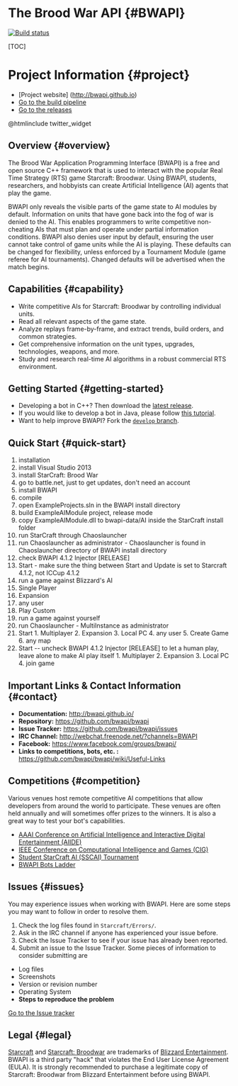 # The Brood War API {#BWAPI}
[![Build status](https://ci.appveyor.com/api/projects/status/6eikd5g49co6l5ty/branch/develop?svg=true)](https://ci.appveyor.com/project/heinermann/bwapi/branch/develop)

[TOC]

# Project Information {#project}

* [Project website] (http://bwapi.github.io)
* [Go to the build pipeline](http://ec2-54-68-169-224.us-west-2.compute.amazonaws.com:8080/)
* [Go to the releases](https://github.com/bwapi/bwapi/releases)

@htmlinclude twitter_widget

## Overview {#overview}

The Brood War Application Programming Interface (BWAPI) is a free and open source C++ framework that is
used to interact with the popular Real Time Strategy (RTS) game Starcraft: Broodwar. Using BWAPI,
students, researchers, and hobbyists can create Artificial Intelligence (AI) agents that play the game.

BWAPI only reveals the visible parts of the game state to AI modules by default. Information on units
that have gone back into the fog of war is denied to the AI. This enables programmers to write competitive
non-cheating AIs that must plan and operate under partial information conditions. BWAPI also denies
user input by default, ensuring the user cannot take control of game units while the AI is playing.
These defaults can be changed for flexibility, unless enforced by a Tournament Module (game referee for
AI tournaments). Changed defaults will be advertised when the match begins.


## Capabilities {#capability}

 - Write competitive AIs for Starcraft: Broodwar by controlling individual units.
 - Read all relevant aspects of the game state.
 - Analyze replays frame-by-frame, and extract trends, build orders, and common strategies.
 - Get comprehensive information on the unit types, upgrades, technologies, weapons, and more.
 - Study and research real-time AI algorithms in a robust commercial RTS environment.

 
## Getting Started {#getting-started}
 - Developing a bot in C++? Then download the [latest release](https://github.com/bwapi/bwapi/releases).
 - If you would like to develop a bot in Java, please follow [this tutorial](http://sscaitournament.com/index.php?action=tutorial).
 - Want to help improve BWAPI? Fork the [`develop` branch](https://github.com/bwapi/bwapi/tree/develop).

## Quick Start {#quick-start}
1. installation
  1. install Visual Studio 2013
  2. install StarCraft: Brood War
  3. go to battle.net, just to get updates, don't need an account
  4. install BWAPI
2. compile
  1. open ExampleProjects.sln in the BWAPI install directory
  2. build ExampleAIModule project, release mode
  3. copy ExampleAIModule.dll to bwapi-data/AI inside the StarCraft install folder
3. run StarCraft through Chaoslauncher
  1. run Chaoslauncher as administrator
    - Chaoslauncher is found in Chaoslauncher directory of BWAPI install directory
  3. check BWAPI 4.1.2 Injector [RELEASE]
  4. Start
    - make sure the thing between Start and Update is set to Starcraft 4.1.2, not ICCup 4.1.2
4. run a game against Blizzard's AI
  1. Single Player
  2. Expansion
  3. any user
  4. Play Custom
5. run a game against yourself
  1. run Chaoslauncher - MultiInstance as administrator
  2. Start
    1. Multiplayer
    2. Expansion
    3. Local PC
    4. any user
    5. Create Game
    6. any map
  3. Start -- uncheck BWAPI 4.1.2 Injector [RELEASE] to let a human play, leave alone to make AI play itself
    1. Multiplayer
    2. Expansion
    3. Local PC
    4. join game
 
## Important Links & Contact Information {#contact}
* **Documentation:**         http://bwapi.github.io/
* **Repository:**            https://github.com/bwapi/bwapi
* **Issue Tracker:**         https://github.com/bwapi/bwapi/issues
* **IRC Channel:**           http://webchat.freenode.net/?channels=BWAPI
* **Facebook:**              https://www.facebook.com/groups/bwapi/
* **Links to competitions, bots, etc. :**    https://github.com/bwapi/bwapi/wiki/Useful-Links


## Competitions {#competition}
Various venues host remote competitive AI competitions that allow developers from around the world to participate. These venues are often held annually and will sometimes offer prizes to the winners. It is also a great way to test your bot's capabilities.
* [AAAI Conference on Artificial Intelligence and Interactive Digital Entertainment (AIIDE)](http://www.starcraftaicompetition.com)
* [IEEE Conference on Computational Intelligence and Games (CIG)](http://cilab.sejong.ac.kr/sc_competition/)
* [Student StarCraft AI (SSCAI) Tournament](http://sscaitournament.com/)
* [BWAPI Bots Ladder](http://bots-stats.krasi0.com)


## Issues {#issues}
You may experience issues when working with BWAPI. Here are some steps you may want to follow in order to resolve them.
1. Check the log files found in `Starcraft/Errors/`.
2. Ask in the IRC channel if anyone has experienced your issue before.
3. Check the Issue Tracker to see if your issue has already been reported.
4. Submit an issue to the Issue Tracker. Some pieces of information to consider submitting are
  * Log files
  * Screenshots
  * Version or revision number
  * Operating System
  * **Steps to reproduce the problem**

[Go to the Issue tracker](https://github.com/bwapi/bwapi/issues)


## Legal {#legal}
[Starcraft](http://www.blizzard.com/games/sc/) and [Starcraft: Broodwar](http://www.blizzard.com/games/sc/) are trademarks of
[Blizzard Entertainment](http://www.blizzard.com). BWAPI is a third party "hack" that violates the End User License Agreement (EULA).
It is strongly recommended to purchase a legitimate copy of Starcraft: Broodwar from Blizzard Entertainment before using BWAPI.
